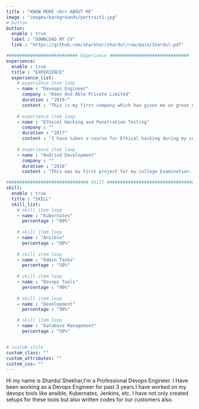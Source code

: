 ```yaml
---
title : "KNOW MORE <br> ABOUT ME"
image : "images/backgrounds/portrait1.jpg"
# button
button:
  enable : true
  label : "DOWNLOAD MY CV"
  link : "https://github.com/sharkhar/shardul/raw/main/Shardul.pdf"

########################### Experience ##############################
experience:
  enable : true
  title : "EXPERIENCE"
  experience_list:
    # experience item loop
    - name : "Deveops Engineer"
      company : "Keen And Able Private Limited"
      duration : "2019-"
      content : "This is my first company which has given me an great experience on how IT industry works and how to quickly adapt to new technologyies."
      
    # experience item loop
    - name : "Ethical Hacking and Penetration Testing"
      company : ""
      duration : "2017"
      content : "I have taken a course for Ethical hacking during my college breaks."
      
    # experience item loop
    - name : "Andriod Development"
      company : ""
      duration : "2016"
      content : "This was my First project for my college Examination. "

############################### Skill #################################
skill:
  enable : true
  title : "SKILL"
  skill_list:
    # skill item loop
    - name : "Kubernates"
      percentage : "60%"
      
    # skill item loop
    - name : "Ansible"
      percentage : "80%"
      
    # skill item loop
    - name : "Admin Tasks"
      percentage : "50%"
      
    # skill item loop
    - name : "Devops Tools"
      percentage : "90%"
      
    # skill item loop
    - name : "Development"
      percentage : "90%"

    # skill item loop
    - name : "Database Management"
      percentage : "50%" 


# custom style
custom_class: "" 
custom_attributes: "" 
custom_css: ""
---
```


Hi my name is Shardul Shekhar,I'm a Professional Devops Engineer. I Have been working as a Devops Engineer for past 3 years.I have worked on my devops tools like ansible, Kubernates, Jenkins, etc. I have not only created setups for these tools but also written codes for our customers also.